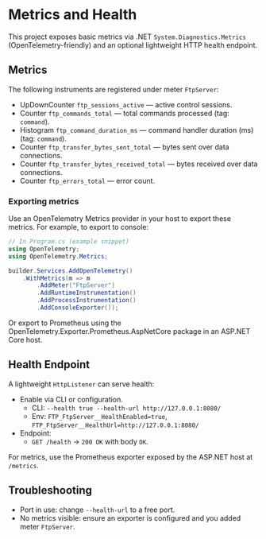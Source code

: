# Metrics and Health

This project exposes basic metrics via .NET `System.Diagnostics.Metrics` (OpenTelemetry-friendly) and an optional lightweight HTTP health endpoint.

## Metrics

The following instruments are registered under meter `FtpServer`:

- UpDownCounter `ftp_sessions_active` — active control sessions.
- Counter `ftp_commands_total` — total commands processed (tag: `command`).
- Histogram `ftp_command_duration_ms` — command handler duration (ms) (tag: `command`).
- Counter `ftp_transfer_bytes_sent_total` — bytes sent over data connections.
- Counter `ftp_transfer_bytes_received_total` — bytes received over data connections.
- Counter `ftp_errors_total` — error count.

### Exporting metrics

Use an OpenTelemetry Metrics provider in your host to export these metrics. For example, to export to console:

```csharp
// In Program.cs (example snippet)
using OpenTelemetry;
using OpenTelemetry.Metrics;

builder.Services.AddOpenTelemetry()
    .WithMetrics(m => m
        .AddMeter("FtpServer")
        .AddRuntimeInstrumentation()
        .AddProcessInstrumentation()
        .AddConsoleExporter());
```

Or export to Prometheus using the OpenTelemetry.Exporter.Prometheus.AspNetCore package in an ASP.NET Core host.

## Health Endpoint

A lightweight `HttpListener` can serve health:

- Enable via CLI or configuration.
  - CLI: `--health true --health-url http://127.0.0.1:8080/`
  - Env: `FTP_FtpServer__HealthEnabled=true`, `FTP_FtpServer__HealthUrl=http://127.0.0.1:8080/`
- Endpoint:
  - `GET /health` → `200 OK` with body `OK`.

For metrics, use the Prometheus exporter exposed by the ASP.NET host at `/metrics`.

## Troubleshooting

- Port in use: change `--health-url` to a free port.
- No metrics visible: ensure an exporter is configured and you added meter `FtpServer`.
